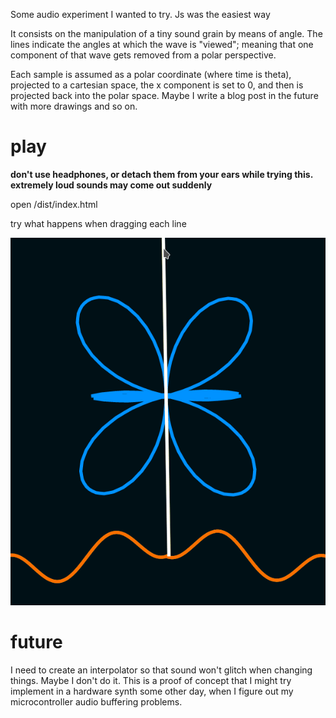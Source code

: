 Some audio experiment I wanted to try. Js was the easiest way

It consists on the manipulation of a tiny sound grain by means of angle.
The lines indicate the angles at which the wave is "viewed"; meaning that one component of that wave gets removed from a polar perspective.

Each sample is assumed as a polar coordinate (where time is theta), projected to a cartesian space, the x component is set to 0, and then is projected back into the polar space. Maybe I write a blog post in the future with more drawings and so on.

# play
**don't use headphones, or detach them from your ears while trying this. extremely loud sounds may come out suddenly**

open /dist/index.html

try what happens when dragging each line

![image](peekgif.gif)
# future

I need to create an interpolator so that sound won't glitch when changing things. Maybe I don't do it. This is a proof of concept that I might try implement in a hardware synth some other day, when I figure out my microcontroller audio buffering problems.

